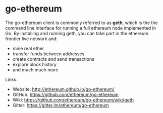 go-ethereum
===========

The go-ethereum client is commonly referred to as **geth**, which is the
the command line interface for running a full ethereum node implemented
in Go. By installing and running geth, you can take part in the ethereum
frontier live network and:

-   mine real ether
-   transfer funds between addresses
-   create contracts and send transactions
-   explore block history
-   and much much more

Links:

-   Website: <http://ethereum.github.io/go-ethereum/>
-   GitHub: <https://github.com/ethereum/go-ethereum>
-   Wiki: <https://github.com/ethereum/go-ethereum/wiki/geth>
-   Gitter: <https://gitter.im/ethereum/go-ethereum>
